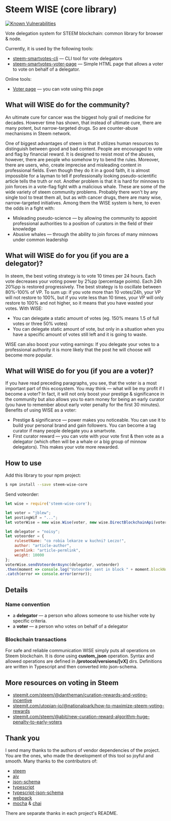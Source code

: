 # Steem WISE (core library)

[![Known Vulnerabilities](https://snyk.io/test/github/noisy-witness/steem-wise-core/badge.svg?targetFile=package.json)](https://snyk.io/test/github/noisy-witness/steem-wise-core?targetFile=package.json)

Vote delegation system for STEEM blockchain: common library for browser & node.

Currently, it is used by the following tools:

- [steem-smartvotes-cli](https://github.com/Jblew/steem-smartvotes-cli) — CLI tool for vote delegators
- [steem-smartvotes-voter-page](https://github.com/Jblew/steem-smartvotes-voter-page) — Simple HTML page that allows a voter to vote on behalf of a delegator. 

Online tools:

- [Voter page](https://noisy-witness.github.io/steem-smartvotes-voter-page) — you can vote using this page



## What will WISE do for the community?

An ultimate cure for cancer was the biggest holy grail of medicine for decades. However time has shown, that instead of ultimate cure, there are many potent, but narrow-targeted drugs. So are counter-abuse mechanisms in Steem network. 

One of biggest advantages of steem is that it utilizes human resources to distinguish between good and bad content. People are encouraged to vote and flag by financial reward. It is designed to resist most of the abuses, however, there are people who somehow try to bend the rules. Moreover, there are users, who, create imprecise and misleading content in professional fields. Even though they do it in a good faith, it is almost impossible for a layman to tell if professionally looking pseudo-scientific article tells the truth or not. Another problem is that it is hard for minnows to join forces in a vote-flag fight with a malicious whale. These are some of the wide variety of steem community problems. Probably there won't by any single tool to treat them all, but as with cancer drugs, there are many wise, narrow-targeted initiatives. Among them the WISE system is here, to even the odds in a fight with:

- Misleading pseudo-science — by allowing the community to appoint professional authorities to a position of curators in the field of their knowledge
- Abusive whales — through the ability to join forces of many minnows under common leadership



## What will WISE do for you (if you are a delegator)?

In steem, the best voting strategy is to vote 10 times per 24 hours. Each vote decreases your voting power by 2%pp (percentage points). Each 24h 20%pp is restored progressively. The best strategy is to oscillate between 80%-100% of VP. To sum up: if you vote more than 10 votes/24h, your VP will not restore to 100%, but if you vote less than 10 times, your VP will only restore to 100% and not higher, so it means that you have wasted your votes. With WISE:

- You can delegate a static amount of votes (eg. 150% means 1.5 of full votes or three 50% votes)
- You can delegate static amount of vote, but only in a situation when you have a specific amount of votes still left and it is going to waste.

WISE can also boost your voting earnings: If you delegate your votes to a professional authority it is more likely that the post he will choose will become more popular.



## What will WISE do for you (if you are a voter)?

If you have read preceding paragraphs, you see, that the voter is a most important part of this ecosystem. You may think — what will be my profit if I become a voter? In fact, it will not only boost your prestige & significance in the community but also allows you to earn money for being an early curator (you have to remember about early voter penalty for the first 30 minutes). Benefits of using WISE as a voter:

- Prestige & significance — power makes you noticeable. You can use it to build your personal brand and gain followers. You can become a tag curator if many people delegate you a smartvote.
- First curator reward — you can vote with your vote first & then vote as a delegator (which often will be a whale or a big group of minnow delegators). This makes your vote more rewarded.



## How to use

Add this library to your npm project:

```bash
$ npm install --save steem-wise-core
```

Send voteorder:

```js
let wise = require('steem-wise-core');

let voter = "jblew";
let postingWif = "...";
let voterWise = new wise.Wise(voter, new wise.DirectBlockchainApi(voter, postingWif));

let delegator = "noisy";
let voteorder = {
    rulesetName: "co robia lekarze w kuchni? Leczo!",
    author: "article-author",
    permlink: "article-permlink",
    weight: 10000
};
voterWise.sendVoteorderAsync(delegator, voteorder)
.then(moment => console.log("Voteorder sent in block " + moment.blockNum))
.catch(error => console.error(error));


```



## Details

### Name convention

- a **delegator** — a person who allows someone to use his/her vote by specific criteria.
- a **voter** — a person who votes on behalf of a delegator

### Blockchain transactions

For safe and reliable communication WISE simply puts all operations on Steem blockchain. It is done using **custom_json** operation. Syntax and allowed operations are defined in **/protocol/versions/[vX]** dirs. Definitions are written in Typescript and then converted into json-schema.

## More resources on voting in Steem

- [steemit.com/steem/@dantheman/curation-rewards-and-voting-incentive](https://steemit.com/steem/@dantheman/curation-rewards-and-voting-incentive)
- [steemit.com/utopian-io/@nationalpark/how-to-maximize-steem-voting-rewards](https://steemit.com/utopian-io/@nationalpark/how-to-maximize-steem-voting-rewards)
- [steemit.com/steem/@abit/new-curation-reward-algorithm-huge-penalty-to-early-voters](https://steemit.com/steem/@abit/new-curation-reward-algorithm-huge-penalty-to-early-voters)

## Thank you

I send many thanks to the authors of vendor dependencies of the project. You are the ones, who made the development of this tool so joyful and smooth. Many thanks to the contributors of:

- [steem](https://github.com/steemit/steem)
- [ajv](https://github.com/epoberezkin/ajv)
- [json-schema](http://json-schema.org/)
- [typescript](https://github.com/Microsoft/TypeScript)
- [typescript-json-schema](https://github.com/YousefED/typescript-json-schema)
- [webpack](https://webpack.js.org/)
- [mocha](https://mochajs.org/) & [chai](http://www.chaijs.com/)

There are separate thanks in each project's README.
